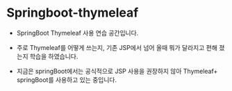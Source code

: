 # Springboot-thymeleaf

- SpringBoot Thymeleaf 사용 연습 공간입니다.

- 주로 Thymeleaf를 어떻게 쓰는지,  기존 JSP에서 넘어 올때 뭐가 달라지고 편해 졌는지 학습을 하였습니다.

- 지금은 springBoot에서는 공식적으로 JSP 사용을 권장하지 않아 Thymeleaf+ springBoot를 사용하고 있는 중입니다.
